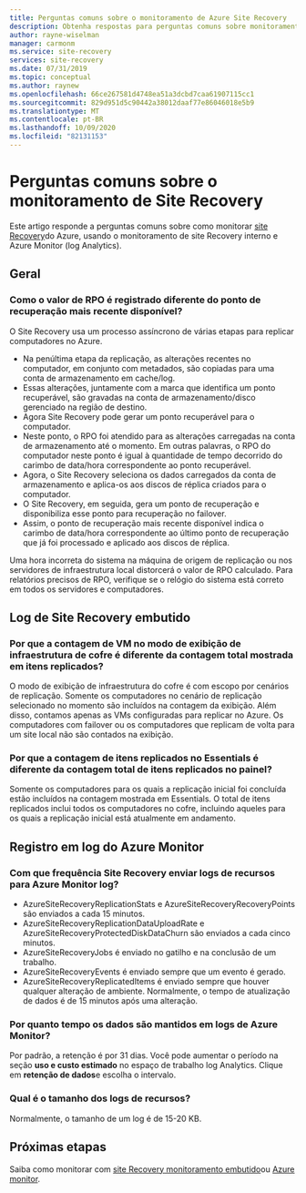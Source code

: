 ```yaml
---
title: Perguntas comuns sobre o monitoramento de Azure Site Recovery
description: Obtenha respostas para perguntas comuns sobre monitoramento de Azure Site Recovery, usando monitoramento e Azure Monitor (Log Analytics) embutidos
author: rayne-wiselman
manager: carmonm
ms.service: site-recovery
services: site-recovery
ms.date: 07/31/2019
ms.topic: conceptual
ms.author: raynew
ms.openlocfilehash: 66ce267581d4748ea51a3dcbd7caa61907115cc1
ms.sourcegitcommit: 829d951d5c90442a38012daaf77e86046018e5b9
ms.translationtype: MT
ms.contentlocale: pt-BR
ms.lasthandoff: 10/09/2020
ms.locfileid: "82131153"
---
```

# <a name="common-questions-about-site-recovery-monitoring"></a>Perguntas comuns sobre o monitoramento de Site Recovery

Este artigo responde a perguntas comuns sobre como monitorar [site Recovery](site-recovery-overview.md)do Azure, usando o monitoramento de site Recovery interno e Azure Monitor (log Analytics).

## <a name="general"></a>Geral

### <a name="how-is-the-rpo-value-logged-different-from-the-latest-available-recovery-point"></a>Como o valor de RPO é registrado diferente do ponto de recuperação mais recente disponível?

O Site Recovery usa um processo assíncrono de várias etapas para replicar computadores no Azure.

- Na penúltima etapa da replicação, as alterações recentes no computador, em conjunto com metadados, são copiadas para uma conta de armazenamento em cache/log.
- Essas alterações, juntamente com a marca que identifica um ponto recuperável, são gravadas na conta de armazenamento/disco gerenciado na região de destino.
- Agora Site Recovery pode gerar um ponto recuperável para o computador.
- Neste ponto, o RPO foi atendido para as alterações carregadas na conta de armazenamento até o momento. Em outras palavras, o RPO do computador neste ponto é igual à quantidade de tempo decorrido do carimbo de data/hora correspondente ao ponto recuperável.
- Agora, o Site Recovery seleciona os dados carregados da conta de armazenamento e aplica-os aos discos de réplica criados para o computador.
- O Site Recovery, em seguida, gera um ponto de recuperação e disponibiliza esse ponto para recuperação no failover.
- Assim, o ponto de recuperação mais recente disponível indica o carimbo de data/hora correspondente ao último ponto de recuperação que já foi processado e aplicado aos discos de réplica.


Uma hora incorreta do sistema na máquina de origem de replicação ou nos servidores de infraestrutura local distorcerá o valor de RPO calculado. Para relatórios precisos de RPO, verifique se o relógio do sistema está correto em todos os servidores e computadores.



## <a name="inbuilt-site-recovery-logging"></a>Log de Site Recovery embutido


### <a name="why-is-the-vm-count-in-the-vault-infrastructure-view-different-from-the-total-count-shown-in-replicated-items"></a>Por que a contagem de VM no modo de exibição de infraestrutura de cofre é diferente da contagem total mostrada em itens replicados?

O modo de exibição de infraestrutura do cofre é com escopo por cenários de replicação. Somente os computadores no cenário de replicação selecionado no momento são incluídos na contagem da exibição. Além disso, contamos apenas as VMs configuradas para replicar no Azure. Os computadores com failover ou os computadores que replicam de volta para um site local não são contados na exibição.

### <a name="why-is-the-count-of-replicated-items-in-essentials-different-from-the-total-count-of-replicated-items-on-the-dashboard"></a>Por que a contagem de itens replicados no Essentials é diferente da contagem total de itens replicados no painel?

Somente os computadores para os quais a replicação inicial foi concluída estão incluídos na contagem mostrada em Essentials. O total de itens replicados inclui todos os computadores no cofre, incluindo aqueles para os quais a replicação inicial está atualmente em andamento.

## <a name="azure-monitor-logging"></a>Registro em log do Azure Monitor


### <a name="how-often-does-site-recovery-send-resource-logs-to-azure-monitor-log"></a>Com que frequência Site Recovery enviar logs de recursos para Azure Monitor log? 

- AzureSiteRecoveryReplicationStats e AzureSiteRecoveryRecoveryPoints são enviados a cada 15 minutos.  
- AzureSiteRecoveryReplicationDataUploadRate e AzureSiteRecoveryProtectedDiskDataChurn são enviados a cada cinco minutos. 
- AzureSiteRecoveryJobs é enviado no gatilho e na conclusão de um trabalho.
- AzureSiteRecoveryEvents é enviado sempre que um evento é gerado. 
- AzureSiteRecoveryReplicatedItems é enviado sempre que houver qualquer alteração de ambiente. Normalmente, o tempo de atualização de dados é de 15 minutos após uma alteração. 

### <a name="how-long-is-data-kept-in-azure-monitor-logs"></a>Por quanto tempo os dados são mantidos em logs de Azure Monitor? 

Por padrão, a retenção é por 31 dias. Você pode aumentar o período na seção **uso e custo estimado** no espaço de trabalho log Analytics. Clique em **retenção de dados**e escolha o intervalo.

### <a name="whats-the-size-of-the-resource-logs"></a>Qual é o tamanho dos logs de recursos? 

Normalmente, o tamanho de um log é de 15-20 KB. 


## <a name="next-steps"></a>Próximas etapas

Saiba como monitorar com [site Recovery monitoramento embutido](site-recovery-monitor-and-troubleshoot.md)ou [Azure monitor](monitor-log-analytics.md).


